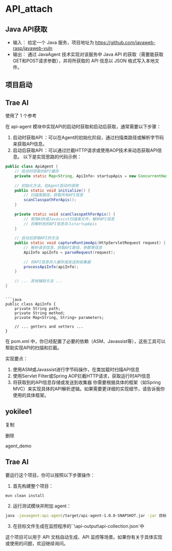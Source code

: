 # API_attach



## Java API获取 

- 输入： 给定一个 Java 服务，项目地址为 https://github.com/javaweb-rasp/javaweb-vuln 
- 输出： 通过 JavaAgent 技术实现对该服务中 Java API 的获取（需要能获取GET和POST请求参数），并将所获取的 API 信息以 JSON 格式写入本地文件。



## 项目启动

## Trae AI
使用了 1 个参考

在 api-agent 模块中实现API的启动时获取和启动后获取，通常需要以下步骤：

1. 启动时获取API ：可以在Agent的初始化阶段，通过扫描类路径或解析字节码来获取API信息。
2. 启动后获取API ：可以通过拦截HTTP请求或使用AOP技术来动态获取API信息。
以下是实现思路的代码示例：

```java
public class ApiAgent {
    // 启动时获取的API缓存
    private static Map<String, ApiInfo> startupApis = new ConcurrentHashMap<>();
    
    // 初始化方法，在Agent启动时调用
    public static void initialize() {
        // 扫描类路径，获取所有API信息
        scanClasspathForApis();
    }
    
    private static void scanClasspathForApis() {
        // 使用ASM或Javassist扫描类文件，解析API信息
        // 将解析到的API信息存入startupApis
    }
    
    // 启动后获取API的方法
    public static void captureRuntimeApi(HttpServletRequest request) {
        // 解析请求信息，获取API路径、参数等信息
        ApiInfo apiInfo = parseRequest(request);
        
        // 将API信息存入缓存或发送到收集器
        processApiInfo(apiInfo);
    }
    
    // ... 其他辅助方法 ...
}
```
```

```java
public class ApiInfo {
    private String path;
    private String method;
    private Map<String, String> parameters;
    
    // ... getters and setters ...
}
```

在 pom.xml 中，你已经配置了必要的依赖（ASM、Javassist等），这些工具可以帮助实现API的扫描和拦截。

实现要点：

1. 使用ASM或Javassist进行字节码操作，在类加载时扫描API信息
2. 使用Servlet Filter或Spring AOP拦截HTTP请求，获取运行时API信息
3. 将获取到的API信息存储或发送到收集器
你需要根据具体的框架（如Spring MVC）来实现具体的API解析逻辑。如果需要更详细的实现细节，请告诉我你使用的具体框架。

## yokilee1
复制

删除

agent_demo

## Trae AI
要运行这个项目，你可以按照以下步骤操作：

1. 首先构建整个项目：
```bash
mvn clean install
```

2. 运行测试模块并附加 agent：
```bash
java -javaagent:api-agent/target/api-agent-1.0.0-SNAPSHOT.jar -jar 目标程序.jar
```
3. 在目标文件生成在监控程序的``\api-output\api-collection.json`中

这个项目可以用于 API 文档自动生成、API 监控等场景。如果你有关于具体实现或使用的问题，欢迎继续询问。

